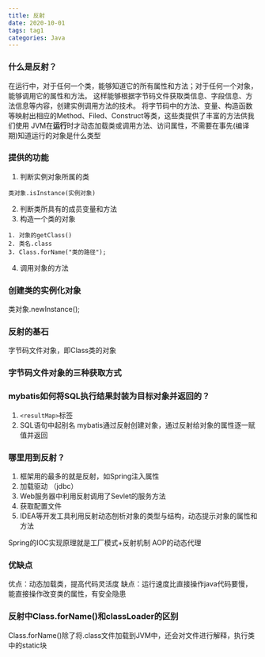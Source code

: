 ```yaml
---
title: 反射
date: 2020-10-01
tags: tag1
categories: Java
---
```

### 什么是反射？
在运行中，对于任何一个类，能够知道它的所有属性和方法；对于任何一个对象，能够调用它的属性和方法。
这样能够根据字节码文件获取类信息、字段信息、方法信息等内容，创建实例调用方法的技术。
将字节码中的方法、变量、构造函数等映射出相应的Method、Filed、Construct等类，这些类提供了丰富的方法供我们使用
JVM在**运行**时才动态加载类或调用方法、访问属性，不需要在事先(编译期)知道运行的对象是什么类型

### 提供的功能
1. 判断实例对象所属的类
```
类对象.isInstance(实例对象)
```
2. 判断类所具有的成员变量和方法
3. 构造一个类的对象
```
1. 对象的getClass()
2. 类名.class
3. Class.forName("类的路径");
```
4. 调用对象的方法

### 创建类的实例化对象
类对象.newInstance();

### 反射的基石
字节码文件对象，即Class类的对象

### 字节码文件对象的三种获取方式


### mybatis如何将SQL执行结果封装为目标对象并返回的？
1. `<resultMap>`标签
2. SQL语句中起别名
mybatis通过反射创建对象，通过反射给对象的属性逐一赋值并返回

### 哪里用到反射？
1. 框架用的最多的就是反射，如Spring注入属性
2. 加载驱动 （jdbc）
3. Web服务器中利用反射调用了Sevlet的服务方法
4. 获取配置文件
5. IDEA等开发工具利用反射动态刨析对象的类型与结构，动态提示对象的属性和方法

Spring的IOC实现原理就是工厂模式+反射机制
AOP的动态代理

### 优缺点
优点：动态加载类，提高代码灵活度
缺点：运行速度比直接操作java代码要慢，能直接操作改变类的属性，有安全隐患

### 反射中Class.forName()和classLoader的区别
Class.forName()除了将.class文件加载到JVM中，还会对文件进行解释，执行类中的static块










